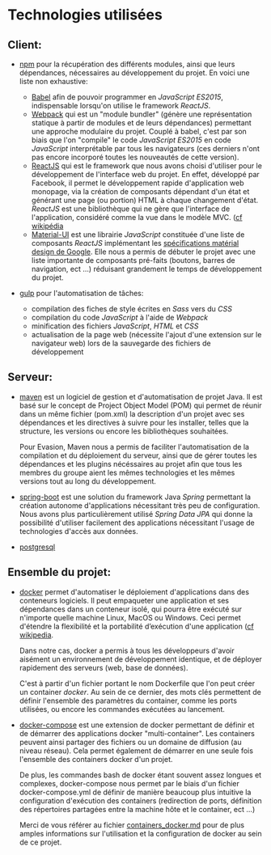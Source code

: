 # Technologies utilisées

## Client:

* [npm](https://www.npmjs.com) pour la récupération des différents modules, ainsi que leurs dépendances, nécessaires au développement du projet. En voici une liste non exhaustive:
  * [Babel](https://babeljs.io) afin de pouvoir programmer en _JavaScript ES2015_, indispensable lorsqu'on utilise le framework _ReactJS_.
  * [Webpack](https://webpack.github.io/docs/) qui est un "module bundler" (génère une représentation statique à partir de modules et de leurs dépendances) permettant une approche modulaire du projet. Couplé à babel, c'est par son biais que l'on "compile" le code _JavaScript ES2015_ en code _JavaScript_ interprétable par tous les navigateurs (ces derniers n'ont pas encore incorporé toutes les nouveautés de cette version).
  * [ReactJS](https://facebook.github.io/react/index.html) qui est le framework que nous avons choisi d'utiliser pour le développement de l'interface web du projet.
  En effet, développé par Facebook, il permet le développement rapide d'application web monopage, via la création de composants dépendant d'un état et générant une page (ou portion) HTML à chaque changement d'état.
  _ReactJS_ est une bibliothèque qui ne gère que l'interface de l'application, considéré comme la vue dans le modèle MVC. ([cf wikipédia](https://fr.wikipedia.org/wiki/React_(JavaScript))
  * [Material-UI](http://www.material-ui.com#/) est une librairie _JavaScript_ constituée d'une liste de composants _ReactJS_ implémentant les [spécifications matérial design de Google](https://material.io/guidelines/material-design/introduction.html). Elle nous a permis de débuter le projet avec une liste importante de composants pré-faits (boutons, barres de navigation, ect ...) réduisant grandement le temps de développement du projet.


* [gulp](http://gulpjs.com) pour l'automatisation de tâches:
  * compilation des fiches de style écrites en _Sass_ vers du _CSS_
  * compilation du code _JavaScript_ à l'aide de _Webpack_
  * minification des fichiers _JavaScript_, _HTML_ et _CSS_
  * actualisation de la page web (nécessite l'ajout d'une extension sur le navigateur web) lors de la sauvegarde des fichiers de développement


## Serveur:

  * [maven](https://maven.apache.org) est un logiciel de gestion et d'automatisation de projet Java. Il est basé sur le concept de Project Object Model (POM) qui permet de réunir dans un même fichier (pom.xml) la description d'un projet avec ses dépendances et les directives à suivre pour les installer, telles que la structure, les versions ou encore les bibliothèques souhaitées.

	Pour Evasion, Maven nous a permis de faciliter l'automatisation de la compilation et du déploiement du serveur, ainsi que de gérer toutes les dépendances et les plugins nécéssaires au projet afin que tous les membres du groupe aient les mêmes technologies et les mêmes versions tout au long du développement.

  * [spring-boot](http://projects.spring.io/spring-boot) est une solution du framework Java _Spring_ permettant la création autonome d'applications nécessitant très peu de configuration. Nous avons plus particulièrement utilisé _Spring Data JPA_ qui donne la possibilité d'utiliser facilement des applications nécessitant l'usage de technologies d'accès aux données. 


  * [postgresql]()


## Ensemble du projet:

* [docker](https://www.docker.com/what-docker) permet d'automatiser le déploiement d'applications dans des conteneurs logiciels. Il peut empaqueter une application et ses dépendances dans un conteneur isolé, qui pourra être exécuté sur n'importe quelle machine Linux, MacOS ou Windows. Ceci permet d'étendre la flexibilité et la portabilité d’exécution d'une application ([cf wikipedia](https://fr.wikipedia.org/wiki/Docker_(logiciel)).

  Dans notre cas, docker a permis à tous les développeurs d'avoir aisément un environnement de développement identique, et de déployer rapidement des serveurs (web, base de données).

  C'est à partir d'un fichier portant le nom Dockerfile que l'on peut créer un container _docker_. Au sein de ce dernier, des mots clés permettent de définir l'ensemble des paramètres du container, comme les ports utilisées, ou encore les commandes exécutées au lancement.


* [docker-compose](https://docs.docker.com/compose/) est une extension de docker permettant de définir et de démarrer des applications docker "multi-container". Les containers peuvent ainsi partager des fichiers ou un domaine de diffusion (au niveau réseau). Cela permet également de démarrer en une seule fois l'ensemble des containers docker d'un projet.

  De plus, les commandes bash de docker étant souvent assez longues et complexes, docker-compose nous permet par le biais d'un fichier docker-compose.yml de définir de manière beaucoup plus intuitive la configuration d'exécution des containers (redirection de ports, définition des répertoires partagées entre la machine hôte et le container, ect ...)

  Merci de vous référer au fichier [containers_docker.md](https://github.com/ASIJmEnnuie/documentation-rapports/blob/master/environnement_developpement/containers_docker.md) pour de plus amples informations sur l'utilisation et la configuration de docker au sein de ce projet.
